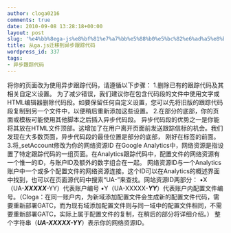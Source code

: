 ```yaml
---
author: cloga0216
comments: true
date: 2010-09-08 13:28:18+00:00
layout: post
slug: '%e4%bb%8ega-js%e8%bf%81%e7%a7%bb%e5%88%b0%e5%bc%82%e6%ad%a5%e8%b7%9f%e8%b8%aa%e4%bb%a3%e7%a0%81'
title: 从ga.js迁移到异步跟踪代码
wordpress_id: 337
tags:
- 异步跟踪代码
---
```


将你的页面改为使用异步跟踪代码，请遵循以下步骤：
1.删除已有的跟踪代码及其相关自定义设置。
为了减少错误，我们建议你在包含代码段的文件中使用文字或HTML编辑器删除代码段。如要保留任何自定义设置，您可以先将旧版的跟踪代码段复制到另一个文件中，以便稍后重新添加这些设置。
2.在部分的底部，你的页面或模板可能使用其他脚本之后插入异步代码段。
异步代码段的优势之一是你能将其放在HTML文件顶部。这增加了在用户离开页面前发送跟踪信标的机会。我们发现在大多数页面，异步代码段的最佳位置是部分的底部， 刚好在标签的前面。
3.将_setAccount修改为你的网络资源ID
在Google Analytics中，网络资源是指设置了特定跟踪代码的一组页面。在Analytics跟踪代码中，配置文件的网络资源有一个惟一的ID，与账户ID及额外的数字组合在一起。
网络资源ID与一个Analytics账户中一个或多个配置文件的网络资源连接。这个ID可以在Analytics的概述界面中找到，也可以在页面源代码中搜索“UA-”来查找。网站资源ID两部分：
•X（UA-**_XXXXX_**-YY）代表账户编号
•Y（UA-XXXXX-**_YY_**）代表账户内配置文件编号。（Cloga：在同一账户内，为新域添加配置文件会生成新的配置文件代码，需要重新部署GATC，而为现有域添加配置文件则与同一域中的配置文件相同，不需要重新部署GATC，实际上属于配置文件的复制，在稍后的部分将详细介绍。）
整个字符串（**_UA-XXXXX-YY_**）表示你的网络资源ID。
